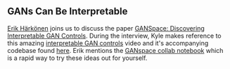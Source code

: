 ## GANs Can Be Interpretable

[Erik Härkönen](https://twitter.com/ekiharkonen) joins us to discuss the paper [GANSpace: Discovering Interpretable GAN Controls](https://arxiv.org/abs/2004.02546).  During the interview, Kyle makes reference to this amazing [interpretable GAN controls](https://www.youtube.com/watch?v=jdTICDa_eAI&feature=youtu.be) video and it's accompanying codebase found [here](https://github.com/harskish/ganspace).  Erik mentions the [GANspace collab notebook](https://colab.research.google.com/drive/1g-ShMzkRWDMHPyjom_p-5kqkn2f-GwBi) which is a rapid way to try these ideas out for yourself.


